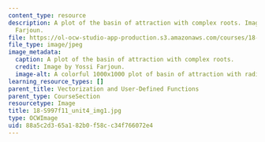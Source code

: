 ```yaml
---
content_type: resource
description: A plot of the basin of attraction with complex roots. Image by Yossi
  Farjoun.
file: https://ol-ocw-studio-app-production.s3.amazonaws.com/courses/18-s997-introduction-to-matlab-programming-fall-2011/88a5c2d365a182b0f58cc34f766072e4_18-S997f11_unit4_img1.jpg
file_type: image/jpeg
image_metadata:
  caption: A plot of the basin of attraction with complex roots.
  credit: Image by Yossi Farjoun.
  image-alt: A colorful 1000x1000 plot of basin of attraction with radial symmetry.
learning_resource_types: []
parent_title: Vectorization and User-Defined Functions
parent_type: CourseSection
resourcetype: Image
title: 18-S997f11_unit4_img1.jpg
type: OCWImage
uid: 88a5c2d3-65a1-82b0-f58c-c34f766072e4
---
```

